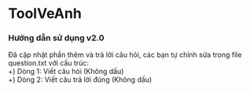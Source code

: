 # ToolVeAnh

### Hướng dẫn sử dụng v2.0
Đã cập nhật phần thêm và trả lời câu hỏi, các bạn tự chỉnh sửa trong file question.txt với cấu trúc:<br />
+) Dòng 1: Viết câu hỏi (Không dấu)<br />
+) Dòng 2: Viết câu trả lời đúng (Không dấu)
